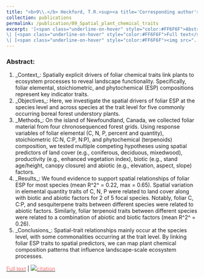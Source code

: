 ```yaml
---
title: "<b>9\\.</b> Heckford, T.R.<sup><a title='Corresponding author'>✉</a></sup>, Leroux, S.J., Vander Wal, E., <u>Rizzuto, M.</u>, Balluffi-Fry, J., Richmond, I.C., Wiersma, Y.F. [*accepted*]. **Does where you live influence what you’re made of? Spatial correlates of chemical traits across commonly occurring boreal plants.** <img src='../images/preprint.png'>"
collection: publications
permalink: /publication/09_Spatial_plant_chemical_traits
excerpt: '[<span class="underline-on-hover" style="color:#FF6F6F">Abstract</span>](../publication/09_Spatial_plant_chemical_traits)
\| [<span class="underline-on-hover" style="color:#FF6F6F">Full text</span>](https://doi.org/10.1101/2021.01.26.428320)
\| [<span class="underline-on-hover" style="color:#FF6F6F"><img src="../images/bibtex.svg">citation</span>](../bibtex/09_Spatial_plant_chemical_traits.bib)'
---
```


### Abstract:

<ol>
  <li> _Context_: Spatially explicit drivers of foliar chemical traits link plants to ecosystem processes to reveal landscape functionality. Specifically, foliar elemental, stoichiometric, and phytochemical (ESP) compositions represent key indicator traits.</li>
  <li> _Objectives_: Here, we investigate the spatial drivers of foliar ESP at the species level and across species at the trait level for five commonly occurring boreal forest understory plants.</li>
  <li> _Methods_: On the island of Newfoundland, Canada, we collected foliar material from four chronosequenced forest grids. Using response variables of foliar elemental (C, N, P, percent and quantity), stoichiometric (C:N, C:P, N:P), and phytochemical (terpenoids) composition, we tested multiple competing hypotheses using spatial predictors of land cover (e.g., coniferous, deciduous, mixedwood), productivity (e.g., enhanced vegetation index), biotic (e.g., stand age/height, canopy closure) and abiotic (e.g., elevation, aspect, slope) factors.</li>
  <li> _Results_: We found evidence to support spatial relationships of foliar ESP for most species (mean R^2^ = 0.22, max = 0.65). Spatial variation in elemental quantity traits of C, N, P were related to land cover along with biotic and abiotic factors for 2 of 5 focal species. Notably, foliar C, C:P, and sesquiterpene traits between different species were related to abiotic factors. Similarly, foliar terpenoid traits between different species were related to a combination of abiotic and biotic factors (mean R^2^ = 0.26).</li>
  <li> _Conclusions_: Spatial-trait relationships mainly occur at the species level, with some commonalities occurring at the trait level. By linking foliar ESP traits to spatial predictors, we can map plant chemical composition patterns that influence landscape-scale ecosystem processes.</li>
</ol>


[<span class="underline-on-hover" style="color:#FF6F6F">Full text</span>](https://doi.org/10.1101/2021.01.26.428320)
\| [<span class="underline-on-hover" style="color:#FF6F6F"><img src="../images/bibtex.svg">citation</span>](../bibtex/03_Spatial_plant_chemical_traits.bib)
